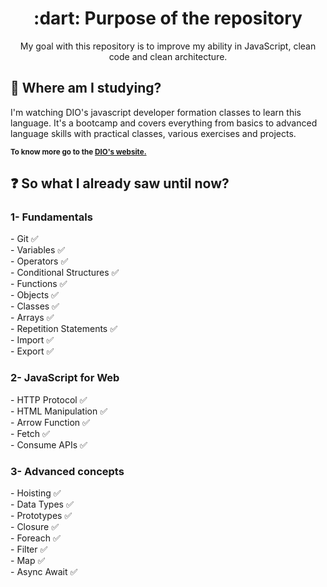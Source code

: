 <h1 align="center"> :dart: Purpose of the repository </h1>
<p align="center"> My goal with this repository is to improve my ability in JavaScript, clean code and clean architecture. </p>

<h2> 🏫 Where am I studying? </h2>
I'm watching DIO's javascript developer formation classes to learn this language. It's a bootcamp and covers everything from basics to advanced language skills with practical classes, various exercises and projects.

<sub> <strong>To know more go to the <a href="https://www.dio.me/"> DIO's website.</a> </strong> <br>

<h2> ❓ So what I already saw until now? </h2>
<h3> 1- Fundamentals </h3>
- Git ✅<br>
- Variables ✅<br>
- Operators ✅<br>
- Conditional Structures ✅<br>
- Functions ✅<br>
- Objects ✅<br>
- Classes ✅<br>
- Arrays ✅<br>
- Repetition Statements ✅<br>
- Import ✅<br>
- Export ✅<br>

<h3> 2- JavaScript for Web </h3>
- HTTP Protocol ✅<br>
- HTML Manipulation ✅<br>
- Arrow Function ✅<br>
- Fetch ✅<br>
- Consume APIs ✅<br>

<h3> 3- Advanced concepts </h3>
- Hoisting ✅<br>
- Data Types ✅<br>
- Prototypes ✅<br>
- Closure ✅<br>
- Foreach ✅<br>
- Filter ✅<br>
- Map ✅<br>
- Async Await ✅<br>